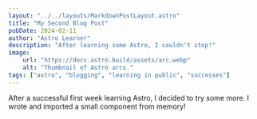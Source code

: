 ```yaml
---
layout: "../../layouts/MarkdownPostLayout.astro"
title: "My Second Blog Post"
pubDate: 2024-02-11
author: "Astro Learner"
description: "After learning some Astro, I couldn't stop!"
image:
    url: "https://docs.astro.build/assets/arc.webp"
    alt: "Thumbnail of Astro arcs."
tags: ["astro", "blogging", "learning in public", "successes"]
---
```

After a successful first week learning Astro, I decided to try some more. I wrote and imported a small component from memory!
